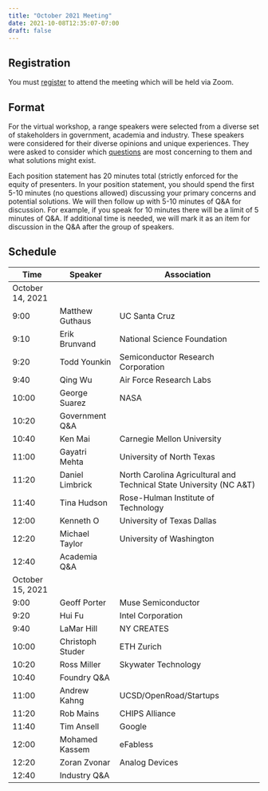 ```yaml
---
title: "October 2021 Meeting"
date: 2021-10-08T12:35:07-07:00
draft: false
---
```


## Registration

You must
[register](https://ucsc.zoom.us/meeting/register/tJIpd-6rrzIoHNJHVno4DllAomwRRyfeag5X)
to attend the meeting which will be held via Zoom.



## Format

For the virtual workshop, a range speakers were selected from a
diverse set of stakeholders in government, academia and
industry. These speakers were considered for their diverse opinions and unique experiences.
They were asked to consider which [questions](../questions) are most
concerning to them and what solutions might exist.

Each position statement has 20 minutes total (strictly enforced for
the equity of presenters. In your position statement, you should spend
the first 5-10 minutes (no questions allowed) discussing your primary
concerns and potential solutions. We will then follow up with 5-10
minutes of Q&A for discussion. For example, if you speak for 10
minutes there will be a limit of 5 minutes of Q&A. If additional time
is needed, we will mark it as an item for discussion in the Q&A after
the group of speakers.

## Schedule

Time | Speaker | Association
--- | --- | ---
October 14, 2021 | |
9:00 | Matthew Guthaus | UC Santa Cruz
9:10 | Erik Brunvand | National Science Foundation
9:20 | Todd Younkin | Semiconductor Research Corporation
9:40 | Qing Wu | Air Force Research Labs
10:00 | George Suarez | NASA
10:20 | Government Q&A |
10:40 | Ken Mai | Carnegie Mellon University
11:00 | Gayatri Mehta | University of North Texas
11:20 | Daniel Limbrick | North Carolina Agricultural and Technical State University (NC A&T)
11:40 | Tina Hudson | Rose-Hulman Institute of Technology
12:00 | Kenneth O | University of Texas Dallas
12:20 | Michael Taylor | University of Washington
12:40 | Academia Q&A |
October 15, 2021 | |
9:00 | Geoff Porter | Muse Semiconductor
9:20 | Hui Fu | Intel Corporation
9:40 | LaMar Hill | NY CREATES
10:00 | Christoph Studer | ETH Zurich
10:20 | Ross Miller | Skywater Technology
10:40 | Foundry Q&A |
11:00 | Andrew Kahng | UCSD/OpenRoad/Startups
11:20 | Rob Mains | CHIPS Alliance
11:40 | Tim Ansell | Google
12:00 | Mohamed Kassem | eFabless
12:20 | Zoran Zvonar | Analog Devices
12:40 | Industry Q&A |
